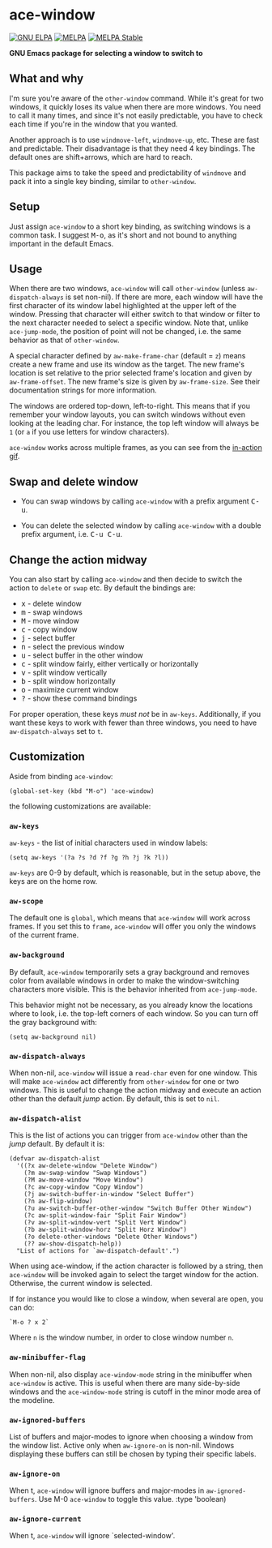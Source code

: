 # ace-window

[![GNU ELPA](https://elpa.gnu.org/packages/ace-window.svg)](https://elpa.gnu.org/packages/ace-window.html)
[![MELPA](https://melpa.org/packages/ace-window-badge.svg)](https://melpa.org/#/ace-window)
[![MELPA Stable](https://stable.melpa.org/packages/ace-window-badge.svg)](https://stable.melpa.org/#/ace-window)

**GNU Emacs package for selecting a window to switch to**

## What and why

I'm sure you're aware of the `other-window` command.  While it's great
for two windows, it quickly loses its value when there are more windows.
You need to call it many times, and since it's not easily predictable,
you have to check each time if you're in the window that you wanted.

Another approach is to use `windmove-left`, `windmove-up`, etc.  These
are fast and predictable.  Their disadvantage is that they need 4 key
bindings.  The default ones are shift+arrows, which are hard to reach.

This package aims to take the speed and predictability of `windmove`
and pack it into a single key binding, similar to `other-window`.

## Setup

Just assign `ace-window` to a short key binding, as switching windows
is a common task.  I suggest <kbd>M-o</kbd>, as it's short and not
bound to anything important in the default Emacs.

## Usage

When there are two windows, `ace-window` will call `other-window`
(unless `aw-dispatch-always` is set non-nil).  If there are more, each
window will have the first character of its window label highlighted
at the upper left of the window.  Pressing that character will either
switch to that window or filter to the next character needed to select
a specific window.  Note that, unlike `ace-jump-mode`, the position of
point will not be changed, i.e. the same behavior as that of
`other-window`.

A special character defined by `aw-make-frame-char` (default = `z`)
means create a new frame and use its window as the target.  The new
frame's location is set relative to the prior selected frame's location
and given by `aw-frame-offset`.  The new frame's size is given by
`aw-frame-size`.  See their documentation strings for more information.

The windows are ordered top-down, left-to-right. This means that if you
remember your window layouts, you can switch windows without even
looking at the leading char.  For instance, the top left window will
always be `1` (or `a` if you use letters for window characters).

`ace-window` works across multiple frames, as you can see from the
[in-action gif](http://oremacs.com/download/ace-window.gif).


## Swap and delete window

- You can swap windows by calling `ace-window` with a prefix argument <kbd>C-u</kbd>.

- You can delete the selected window by calling `ace-window` with a double prefix argument, i.e. <kbd>C-u C-u</kbd>.

## Change the action midway

You can also start by calling `ace-window` and then decide to switch the action to `delete` or `swap` etc.  By default the bindings are:

- <kbd>x</kbd> - delete window
- <kbd>m</kbd> - swap windows
- <kbd>M</kbd> - move window
- <kbd>c</kbd> - copy window
- <kbd>j</kbd> - select buffer
- <kbd>n</kbd> - select the previous window
- <kbd>u</kbd> - select buffer in the other window
- <kbd>c</kbd> - split window fairly, either vertically or horizontally
- <kbd>v</kbd> - split window vertically
- <kbd>b</kbd> - split window horizontally
- <kbd>o</kbd> - maximize current window
- <kbd>?</kbd> - show these command bindings

For proper operation, these keys *must not* be in `aw-keys`.  Additionally,
if you want these keys to work with fewer than three windows, you need to
have `aw-dispatch-always` set to `t`.

## Customization
Aside from binding `ace-window`:

    (global-set-key (kbd "M-o") 'ace-window)

the following customizations are available:

### `aw-keys`
`aw-keys` - the list of initial characters used in window labels:

    (setq aw-keys '(?a ?s ?d ?f ?g ?h ?j ?k ?l))

`aw-keys` are 0-9 by default, which is reasonable, but in the setup
above, the keys are on the home row.

### `aw-scope`
The default one is `global`, which means that `ace-window` will work
across frames.  If you set this to `frame`, `ace-window` will offer you
only the windows of the current frame.

### `aw-background`

By default, `ace-window` temporarily sets a gray background and
removes color from available windows in order to make the
window-switching characters more visible.  This is the behavior
inherited from `ace-jump-mode`.

This behavior might not be necessary, as you already know the locations
where to look, i.e. the top-left corners of each window.
So you can turn off the gray background with:

    (setq aw-background nil)

### `aw-dispatch-always`

When non-nil, `ace-window` will issue a `read-char` even for one window.
This will make `ace-window` act differently from `other-window` for one
or two windows.  This is useful to change the action midway and execute
an action other than the default *jump* action.
By default, this is set to `nil`.

### `aw-dispatch-alist`

This is the list of actions you can trigger from `ace-window` other than the
*jump* default.  By default it is:

	(defvar aw-dispatch-alist
	  '((?x aw-delete-window "Delete Window")
		(?m aw-swap-window "Swap Windows")
		(?M aw-move-window "Move Window")
		(?c aw-copy-window "Copy Window")
		(?j aw-switch-buffer-in-window "Select Buffer")
		(?n aw-flip-window)
		(?u aw-switch-buffer-other-window "Switch Buffer Other Window")
		(?c aw-split-window-fair "Split Fair Window")
		(?v aw-split-window-vert "Split Vert Window")
		(?b aw-split-window-horz "Split Horz Window")
		(?o delete-other-windows "Delete Other Windows")
		(?? aw-show-dispatch-help))
	  "List of actions for `aw-dispatch-default'.")

When using ace-window, if the action character is followed by a string,
then `ace-window` will be invoked again to select the target window for
the action.  Otherwise, the current window is selected.

If for instance you would like to close a window, when several are open,
you can do:

	`M-o ? x 2`

Where `n`  is the window number, in order to close window number `n`.

### `aw-minibuffer-flag`

When non-nil, also display `ace-window-mode` string in the minibuffer
when `ace-window` is active.  This is useful when there are many
side-by-side windows and the `ace-window-mode` string is cutoff in the
minor mode area of the modeline.

### `aw-ignored-buffers`

List of buffers and major-modes to ignore when choosing a window from
the window list.  Active only when `aw-ignore-on` is non-nil.  Windows
displaying these buffers can still be chosen by typing their specific
labels.

### `aw-ignore-on`

When t, `ace-window` will ignore buffers and major-modes in
`aw-ignored-buffers`.  Use M-0 `ace-window` to toggle this value.
  :type 'boolean)

### `aw-ignore-current`

When t, `ace-window` will ignore `selected-window'.
